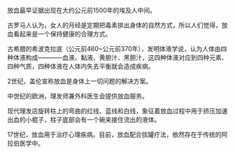 放血最早证据出现在大约公元前1500年的埃及人中间。

古罗马人认为，女人的月经是定期把毒素排出身体的自然方式，所以人们觉得，放血看起来是一个保持健康的合理方式。

古希腊的希波克拉底（公元前460~公元前370年），发明体液学说，认为人体由四种体液构成————血液、黏液、黄胆汁、黑胆汁，这四种体液对应到四种元素、四种气质，四种体液在人体内失去平衡就会造成疾病。

2世纪，盖伦宣称放血是身体上一切问题的解决方案。

中世纪的欧洲，理发师兼外科医生会提供放血服务。

现代理发店旋转柱上的弯曲的红线、蓝线和白线，象征着放血过程中用于挤压加速出血的小棍子，柱子底部会有一个碗来接住流出的液体。

17世纪，放血用于治疗心理疾病。目前，放血配合拔罐疗法，依然存在于传统的阿拉伯医学中。



